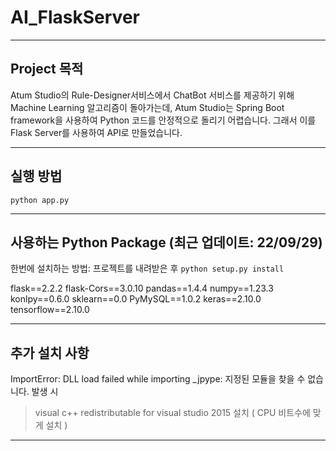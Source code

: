 # AI_FlaskServer
---------------

## Project 목적
Atum Studio의 Rule-Designer서비스에서 ChatBot 서비스를 제공하기 위해 Machine Learning 알고리즘이 돌아가는데, Atum Studio는 Spring Boot framework을 사용하여 Python 코드를 안정적으로 돌리기 어렵습니다.
그래서 이를 Flask Server를 사용하여 API로 만들었습니다. 

----------------
## 실행 방법
`python app.py`

---------------
## 사용하는 Python Package (최근 업데이트: 22/09/29)

한번에 설치하는 방법: 프로젝트를 내려받은 후 
`python setup.py install`

flask==2.2.2
flask-Cors==3.0.10
pandas==1.4.4
numpy==1.23.3
konlpy==0.6.0
sklearn==0.0
PyMySQL==1.0.2
keras==2.10.0
tensorflow==2.10.0

---------------
## 추가 설치 사항

ImportError: DLL load failed while importing _jpype: 지정된 모듈을 찾을 수 없습니다. 발생 시
> visual c++ redistributable for visual studio 2015 설치 ( CPU 비트수에 맞게 설치 )

---------------

